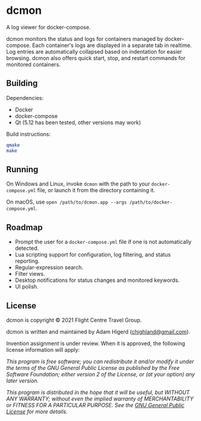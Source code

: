 dcmon
=====

A log viewer for docker-compose.

dcmon monitors the status and logs for containers managed by docker-compose. Each container's logs are displayed in a
separate tab in realtime. Log entries are automatically collapsed based on indentation for easier browsing. dcmon also
offers quick start, stop, and restart commands for monitored containers.


Building
--------

Dependencies:
* Docker
* docker-compose
* Qt (5.12 has been tested, other versions may work)

Build instructions:
```sh
qmake
make
```

Running
-------

On Windows and Linux, invoke `dcmon` with the path to your `docker-compose.yml` file, or launch it from the directory containing it.

On macOS, use `open /path/to/dcmon.app --args /path/to/docker-compose.yml`.


Roadmap
-------

* Prompt the user for a `docker-compose.yml` file if one is not automatically detected.
* Lua scripting support for configuration, log filtering, and status reporting.
* Regular-expression search.
* Filter views.
* Desktop notifications for status changes and monitored keywords.
* UI polish.


License
-------

dcmon is copyright &copy; 2021 Flight Centre Travel Group.

dcmon is written and maintained by Adam Higerd (chighland@gmail.com).

Invention assignment is under review. When it is approved, the
following license information will apply:

_This program is free software; you can redistribute it and/or
modify it under the terms of the GNU General Public License
as published by the Free Software Foundation; either version 2
of the License, or (at your option) any later version._

_This program is distributed in the hope that it will be useful,
but WITHOUT ANY WARRANTY; without even the implied warranty of
MERCHANTABILITY or FITNESS FOR A PARTICULAR PURPOSE.  See the
[GNU General Public License](LICENSE.md) for more details._
